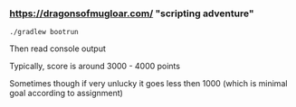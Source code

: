 ### https://dragonsofmugloar.com/ "scripting adventure"

`./gradlew bootrun`

Then read console output

Typically, score is around 3000 - 4000 points

Sometimes though if very unlucky it goes less then 1000 (which is minimal goal according to assignment)
